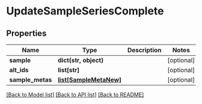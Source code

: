 # UpdateSampleSeriesComplete

## Properties
Name | Type | Description | Notes
------------ | ------------- | ------------- | -------------
**sample** | **dict(str, object)** |  | [optional] 
**alt_ids** | **list[str]** |  | [optional] 
**sample_metas** | [**list[SampleMetaNew]**](SampleMetaNew.md) |  | [optional] 

[[Back to Model list]](../README.md#documentation-for-models) [[Back to API list]](../README.md#documentation-for-api-endpoints) [[Back to README]](../README.md)


